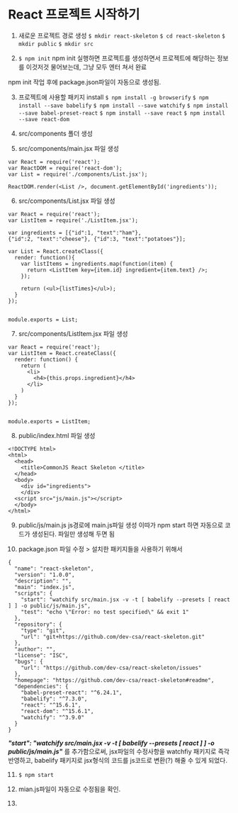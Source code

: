 # React 프로젝트 시작하기

1. 새로운 프로젝트 경로 생성
  `$ mkdir react-skeleton`
  `$ cd react-skeleton`
  `$ mkdir public`
  `$ mkdir src`

2. `$ npm init`
  npm init 실행하면 프로젝트를 생성하면서 프로젝트에 해당하는 정보를 이것저것 물어보는데,
  그냥 모두 엔터 쳐서 완료

  npm init 작업 후에 package.json파일이 자동으로 생성됨.

3. 프로젝트에 사용할 패키지 install
  `$ npm install -g browserify`
  `$ npm install --save babelify`
  `$ npm install --save watchify`
  `$ npm install --save babel-preset-react`
  `$ npm install --save react`
  `$ npm install --save react-dom`


4. src/components 폴더 생성

5. src/components/main.jsx 파일 생성
  ```
  var React = require('react');
  var ReactDOM = require('react-dom');
  var List = require('./components/List.jsx');

  ReactDOM.render(<List />, document.getElementById('ingredients'));
  ```

6. src/components/List.jsx 파일 생성
  ```
  var React = require('react');
  var ListItem = require('./ListItem.jsx');

  var ingredients = [{"id":1, "text":"ham"},
  {"id":2, "text":"cheese"}, {"id":3, "text":"potatoes"}];

  var List = React.createClass({
    render: function(){
      var listItems = ingredients.map(function(item) {
        return <ListItem key={item.id} ingredient={item.text} />;
      });

      return (<ul>{listTimes}</ul>);
    }
  });


  module.exports = List;
  ```
7. src/components/ListItem.jsx 파일 생성
  ```
  var React = require('react');
  var ListItem = React.createClass({
    render: function() {
      return (
        <li>
          <h4>{this.props.ingredient}</h4>
        </li>
      )
    }
  });


  module.exports = ListItem;
  ```

8. public/index.html 파일 생성
  ```
  <!DOCTYPE html>
  <html>
    <head>
      <title>CommonJS React Skeleton </title>
    </head>
    <body>
      <div id="ingredients">
      </div>
    <script src="js/main.js"></script>
    </body>
  </html>
  ```

9. public/js/main.js js경로에 main.js파일 생성
  이따가 npm start 하면 자동으로 코드가 생성된다. 파일만 생성해 두면 됨

10. package.json 파일 수정 > 설치한 패키지들을 사용하기 위해서
  ```
  {
    "name": "react-skeleton",
    "version": "1.0.0",
    "description": "",
    "main": "index.js",
    "scripts": {
      "start": "watchify src/main.jsx -v -t [ babelify --presets [ react ] ] -o public/js/main.js",
      "test": "echo \"Error: no test specified\" && exit 1"
    },
    "repository": {
      "type": "git",
      "url": "git+https://github.com/dev-csa/react-skeleton.git"
    },
    "author": "",
    "license": "ISC",
    "bugs": {
      "url": "https://github.com/dev-csa/react-skeleton/issues"
    },
    "homepage": "https://github.com/dev-csa/react-skeleton#readme",
    "dependencies": {
      "babel-preset-react": "^6.24.1",
      "babelify": "^7.3.0",
      "react": "^15.6.1",
      "react-dom": "^15.6.1",
      "watchify": "^3.9.0"
    }
  }
  ```

  ***"start": "watchify src/main.jsx -v -t [ babelify --presets [ react ] ] -o public/js/main.js"***
  를 추가함으로써, jsx파일의 수정사항을 watchfiy 패키지로 즉각 반영하고, babelify 패키지로 jsx형식의 코드를 js코드로 변환(?) 해줄 수 있게 되었다.

11. `$ npm start`

12. mian.js파일이 자동으로 수정됨을 확인.

13.
